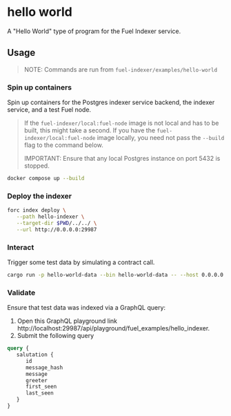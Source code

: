 # hello world

A "Hello World" type of program for the Fuel Indexer service.

## Usage

> NOTE: Commands are run from `fuel-indexer/examples/hello-world`

### Spin up containers

Spin up containers for the Postgres indexer service backend, the indexer service, and a test Fuel node.

> If the `fuel-indexer/local:fuel-node` image is not local and has to be built, this might take a second. If you have the `fuel-indexer/local:fuel-node` image locally, you need not pass the `--build` flag to the command below.
>
> IMPORTANT: Ensure that any local Postgres instance on port 5432 is stopped.

```bash
docker compose up --build
```

### Deploy the indexer

```bash
forc index deploy \
   --path hello-indexer \
   --target-dir $PWD/../../ \
   --url http://0.0.0.0:29987
```

### Interact

Trigger some test data by simulating a contract call.

```bash
cargo run -p hello-world-data --bin hello-world-data -- --host 0.0.0.0:4000
```

### Validate

Ensure that test data was indexed via a GraphQL query:
  1. Open this GraphQL playground link http://localhost:29987/api/playground/fuel_examples/hello_indexer.
  2. Submit the following query

```graphql
query {
   salutation {
      id
      message_hash
      message
      greeter
      first_seen
      last_seen
   }
}
```
